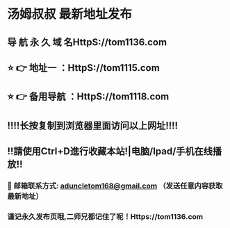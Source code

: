 # 汤姆叔叔 最新地址发布 
## 导 航 永 久 域 名HttpS://tom1136.com
## ⭐️ 👉 地址一 ：HttpS://tom1115.com
## ⭐️ 👉 备用导航 ：HttpS://tom1118.com
## ‼️‼️长按复制到浏览器里面访问以上网址‼️‼️
## ‼️請使用Ctrl+D進行收藏本站!|电脑/Ipad/手机在线播放‼️
### 📧 邮箱联系方式: aduncletom168@gmail.com （发送任意内容获取最新地址）
### 谨记永久发布页哦,二师兄都记住了呢！Https://tom1136.com
